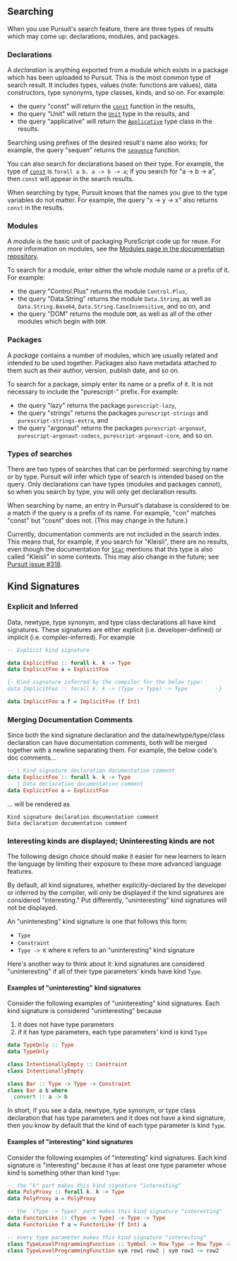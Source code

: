 ## <a name="searching"></a>Searching

When you use Pursuit's search feature, there are three types of results which
may come up: declarations, modules, and packages.

### Declarations

A *declaration* is anything exported from a module which exists in a package
which has been uploaded to Pursuit. This is the most common type of search
result. It includes types, values (note: functions are values), data
constructors, type synonyms, type classes, kinds, and so on. For example:

* the query "const" will return the [`const`][] function in the results,
* the query "Unit" will return the [`Unit`][] type in the results, and
* the query "applicative" will return the [`Applicative`][] type class in the
  results.

Searching using prefixes of the desired result's name also works; for example,
the query "sequen" returns the [`sequence`][] function.

You can also search for declarations based on their type. For example, the type
of [`const`][] is `forall a b. a -> b -> a`; if you search for "a -> b -> a",
then `const` will appear in the search results.

When searching by type, Pursuit knows that the names you give to the type
variables do not matter. For example, the query "x -> y -> x" also returns
`const` in the results.

### Modules

A *module* is the basic unit of packaging PureScript code up for reuse. For more
information on modules, see the [Modules page in the documentation
repository][].

To search for a module, enter either the whole module name or a prefix of it.
For example:

- the query "Control.Plus" returns the module `Control.Plus`,
- the query "Data.String" returns the module `Data.String`, as well as
  `Data.String.Base64`, `Data.String.CaseInsensitive`, and so on, and
- the query "DOM" returns the module `DOM`, as well as all of the other modules
  which begin with `DOM`.

### Packages

A *package* contains a number of modules, which are usually related and
intended to be used together. Packages also have metadata attached to them such
as their author, version, publish date, and so on.

To search for a package, simply enter its name or a prefix of it. It is not
necessary to include the "purescript-" prefix. For example:

* the query "lazy" returns the package `purescript-lazy`,
* the query "strings" returns the packages `purescript-strings` and
  `purescript-strings-extra`, and
* the query "argonaut" returns the packages `purescript-argonaut`,
  `purescript-argonaut-codecs`, `purescript-argonaut-core`, and so on.

### Types of searches

There are two types of searches that can be performed: searching by name or by
type. Pursuit will infer which type of search is intended based on the query.
Only declarations can have types (modules and packages cannot), so when you
search by type, you will only get declaration results.

When searching by name, an entry in Pursuit's database is considered to be a
match if the query is a prefix of its name. For example, "con" matches "const"
but "cosnt" does not. (This may change in the future.)

Currently, documentation comments are not included in the search index. This
means that, for example, if you search for "Kleisli", there are no results,
even though the documentation for [`Star`][] mentions that this type is also
called "Kleisli" in some contexts. This may also change in the future; see
[Pursuit issue #318](https://github.com/purescript/pursuit/issues/318).

[`const`]: https://pursuit.purescript.org/packages/purescript-prelude/docs/Prelude#v:const
[`Applicative`]: https://pursuit.purescript.org/packages/purescript-prelude/docs/Prelude#t:Applicative
[`Unit`]: https://pursuit.purescript.org/packages/purescript-prelude/docs/Prelude#t:Unit
[`sequence`]: https://pursuit.purescript.org/packages/purescript-foldable-traversable/docs/Data.Traversable#t:Traversable
[Modules page in the documentation repository]: https://github.com/purescript/documentation/blob/master/language/Modules.md
[`Star`]: https://pursuit.purescript.org/packages/purescript-profunctor/docs/Data.Profunctor.Star#t:Star

## Kind Signatures

### Explicit and Inferred

Data, newtype, type synonym, and type class declarations all have kind
signatures. These signatures are either explicit (i.e. developer-defined)
or implicit (i.e. compiler-inferred). For example

```purescript
-- Explicit kind signature

data ExplicitFoo :: forall k. k -> Type
data ExplicitFoo a = ExplicitFoo

{- Kind signature inferred by the compiler for the below type:
data ImplicitFoo :: forall k. k -> (Type -> Type) -> Type         -}

data ImplicitFoo a f = ImplicitFoo (f Int)
```

### Merging Documentation Comments

Since both the kind signature declaration and the data/newtype/type/class
declaration can have documentation comments, both will be merged together
with a newline separating them. For example, the below code's doc comments...
```purescript
-- | Kind signature declaration documentation comment
data ExplicitFoo :: forall k. k -> Type
-- | Data declaration documentation comment
data ExplicitFoo a = ExplicitFoo
```
... will be rendered as
```
Kind signature declaration documentation comment
Data declaration documentation comment
```

### Interesting kinds are displayed; Uninteresting kinds are not

The following design choice should make it easier for new learners
to learn the language by limiting their exposure to these more
advanced language features.

By default, all kind signatures, whether explicitly-declared by the developer
or inferred by the compiler, will only be displayed if the kind signatures
are considered "interesting." Put differently, "uninteresting" kind signatures will not be displayed.

An "uninteresting" kind signature is one that follows this form:
- `Type`
- `Constraint`
- `Type -> K` where `K` refers to an "uninteresting" kind signature

Here's another way to think about it: kind signatures are considered
"uninteresting" if all of their type parameters' kinds have kind `Type`.

#### Examples of "uninteresting" kind signatures

Consider the following examples of "uninteresting" kind signatures. Each
kind signature is considered "uninteresting" because
1. it does not have type parameters
2. if it has type parameters, each type parameters' kind is kind `Type`

```purescript
data TypeOnly :: Type
data TypeOnly

class IntentionallyEmpty :: Constraint
class IntentionallyEmpty

class Bar :: Type -> Type -> Constraint
class Bar a b where
  convert :: a -> b
```

In short, if you see a data, newtype, type synonym, or type class declaration
that has type parameters and it does not have a kind signature, then you
know by default that the kind of each type parameter is kind `Type`.

#### Examples of "interesting" kind signatures

Consider the following examples of "interesting" kind signatures.
Each kind signature is "interesting" because it has at least one
type parameter whose kind is something other than kind `Type`:
```purescript
-- the "k" part makes this kind signature "interesting"
data PolyProxy :: forall k. k -> Type
data PolyProxy a = PolyProxy

-- the `(Type -> Type)` part makes this kind signature "interesting"
data FunctorLike :: (Type -> Type) -> Type -> Type
data FunctorLike f a = FunctorLike (f Int) a

-- every type parameter makes this kind signature "interesting"
class TypeLevelProgrammingFunction :: Symbol -> Row Type -> Row Type -> Constraint
class TypeLevelProgrammingFunction sym row1 row2 | sym row1 -> row2
```
